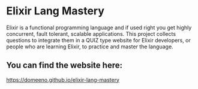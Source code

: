 # Elixir Lang Mastery

Elixir is a functional programming language and if used right you get highly concurrent, fault tolerant, scalable applications.
This project collects questions to integrate them in a QUIZ type website for Elixir developers, or people who are learning Elixir, to practice and master the language.

## You can find the website here:

https://domeeno.github.io/elixir-lang-mastery


